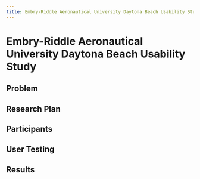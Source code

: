 ```yaml
---
title: Embry-Riddle Aeronautical University Daytona Beach Usability Study
---
```



# Embry-Riddle Aeronautical University Daytona Beach Usability Study

## Problem

## Research Plan

## Participants

## User Testing

## Results 
